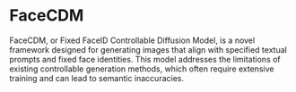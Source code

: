 # FaceCDM
FaceCDM, or Fixed FaceID Controllable Diffusion Model, is a novel framework designed for generating images that align with specified textual prompts and fixed face identities. This model addresses the limitations of existing controllable generation methods, which often require extensive training and can lead to semantic inaccuracies.
